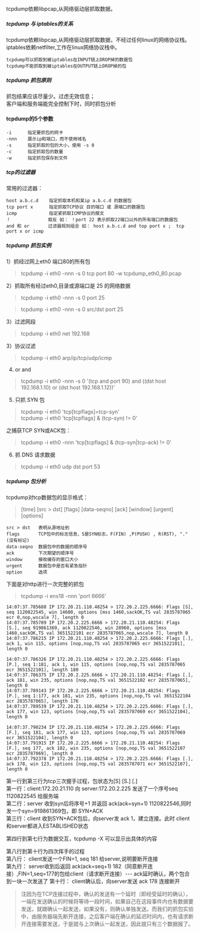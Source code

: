 tcpdump依赖libpcap,从网络驱动层抓取数据。

##### tcpdump 与 iptables的关系
tcpdump依赖libpcap,从网络驱动层抓取数据，不经过任何linux的网络协议栈。iptables依赖netfilter,工作在linux网络协议栈中。

    tcpdump可以抓取到被iptables在INPUT链上DROP掉的数据包
    tcpdump不能抓取到被iptables在OUTPUT链上DROP掉的包

##### tcpdump 抓包原则
抓包结果应该尽量少。过虑无效信息；  
客户端和服务端能完全控制下时，同时抓包分析  

#### tcpdump的5个参数

    -i      指定要抓包的网卡
    -nnn    展示ip和端口，而不使用域名
    -s      指定抓取的包的大小，使用 -s 0
    -c      指定抓取包的数量
    -w      指定抓包保存到文件

##### tcp的过滤器
常用的过滤器：

    host a.b.c.d    指定抓取本机和某ip a.b.c.d 的数据包
    tcp port x      指定抓取TCP协议 目的端口 或 源端口的数据包
    icmp            指定紧抓取ICMP协议的报文
    ！              取反 如： ！port 22 表示抓取22端口以外的所有端口的数据包
    and 和 or       过滤器规则组合 如： host a.b.c.d and top port x ;  tcp port x or icmp


##### tcpdump 抓包实例
1）抓经过网上eth0 端口80的所有包
> tcpdump -i eth0 -nnn  -s 0 tcp port 80 -w tcpdump_eth0_80.pcap

2）抓取所有经过eth0,目录或源端口是 25 的网络数据
> tcpdump -i eth0 -nnn -s 0 port 25

> tcpdump -i eth0 -nnn -s 0 src/dst port 25


3）过滤网段
> tcpdump -i eth0 net 192.168

3）协议过滤
> tcpdump -i eth0 arp/ip/tcp/udp/icmp

4) or  and
> tcpdump -i eth0 -nnn -s 0 '(tcp and port 90) and ((dst host 192.168.1.10) or (dst host 192.168.1.12))' 

5) 只抓 SYN 包
> tcpdump -i eth0 'tcp[tcpflags]=tcp-syn'   
> tcpdump -i eth0 'tcp[tcpflags] & (tcp-syn) != 0'

之捕获TCP SYN或ACK包：
> tcpdump -i eth0 -nnn 'tcp[tcpflags] & (tcp-syn|tcp-ack) != 0'

6) 抓 DNS 请求数据
> tcpdump -i eth0 udp dst port 53



##### tcpdump 包分析
tcpdump对tcp数据包的显示格式：
> [time] [src > dst] [flags] [data-seqno] [ack] [window] [urgent] [options]

    src > dst   表明从源地址到
    flags       TCP包中的标志信息，S是SYN标志，F(FIN) ,P(PUSH) , R(RST), "."(没有标记)
    data-seqno  数据包中的数据的顺序号
    ack         下次期望的顺序号
    window      接收缓存的窗口大小
    urgent      数据包中是否有紧急指针
    option      选项

下面是对http进行一次完整的抓包
> tcpdump -i ens18 -nnn 'port 6666'
```
14:07:37.785688 IP 172.20.21.110.48254 > 172.20.2.225.6666: Flags [S], seq 1120822545, win 14600, options [mss 1460,sackOK,TS val 2835787065 ecr 0,nop,wscale 7], length 0
14:07:37.785789 IP 172.20.2.225.6666 > 172.20.21.110.48254: Flags [S.], seq 919861369, ack 1120822546, win 28960, options [mss 1460,sackOK,TS val 3651522101 ecr 2835787065,nop,wscale 7], length 0
14:07:37.786215 IP 172.20.21.110.48254 > 172.20.2.225.6666: Flags [.], ack 1, win 115, options [nop,nop,TS val 2835787065 ecr 3651522101], length 0

14:07:37.786326 IP 172.20.21.110.48254 > 172.20.2.225.6666: Flags [P.], seq 1:181, ack 1, win 115, options [nop,nop,TS val 2835787065 ecr 3651522101], length 180
14:07:37.786375 IP 172.20.2.225.6666 > 172.20.21.110.48254: Flags [.], ack 181, win 235, options [nop,nop,TS val 3651522102 ecr 2835787065], length 0
14:07:37.789143 IP 172.20.2.225.6666 > 172.20.21.110.48254: Flags [P.], seq 1:177, ack 181, win 235, options [nop,nop,TS val 3651522104 ecr 2835787065], length 176
14:07:37.789539 IP 172.20.21.110.48254 > 172.20.2.225.6666: Flags [.], ack 177, win 123, options [nop,nop,TS val 2835787069 ecr 3651522104], length 0

14:07:37.790234 IP 172.20.21.110.48254 > 172.20.2.225.6666: Flags [F.], seq 181, ack 177, win 123, options [nop,nop,TS val 2835787069 ecr 3651522104], length 0
14:07:37.791915 IP 172.20.2.225.6666 > 172.20.21.110.48254: Flags [F.], seq 177, ack 182, win 235, options [nop,nop,TS val 3651522107 ecr 2835787069], length 0
14:07:37.792378 IP 172.20.21.110.48254 > 172.20.2.225.6666: Flags [.], ack 178, win 123, options [nop,nop,TS val 2835787071 ecr 3651522107], length 0
```
第一行到第三行为tcp三次握手过程，包状态为[S] [S.] [.]   
第一行：client:172.20.21.110 向 server:172.20.2.225 发送了一个序号seq 1120822545 给服务端  
第二行：server 收到syn后将序号+1 并返回 ack(ack=syn+1) 1120822546,同时发一个syn=919861369包，即 SYN+ACK  
第三行：client 收到SYN+ACK包后，向server发 ack 1，建立连接。此时 client和server都进入ESTABLISHED状态  

第四行到第七行为数据交互，tcpdump -X 可以显示出具体的内容  

第八行到第十行为四次挥手的过程  
第八行： client发送一个FIN=1, seq 181 给server,说明要断开连接  
第九行： server收到后返回 ack(ack=seq+1) 182（同意断开连接）,FIN=1,seq=177的包给client（请求断开连接）--- ack延时确认，两个包合到一块一次发送了
第十行： client确认后，向server发送 ack 178 连接断开  
> 注因为在TCP连接过程中，确认的发送有一个延时（即经受延时的确认），一端在发送确认的时候将等待一段时间，如果自己在这段事件内也有数据要发送，就跟确认一起发送，如果没有，则确认单独发送。而我们的抓包实验中，由服务器端先断开连接，之后客户端在确认的延迟时间内，也有请求断开连接需要发送，于是就与上次确认一起发送，因此就只有三个数据报了。
